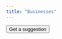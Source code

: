 ```yaml
---
title: "Businesses"
---
```


<form name="suggestionForm" action="" method="GET">
  <input type="button" name="getSuggestion" value="Get a suggestion" onClick="">
</form>

<div id="suggestion"></div>

<script type="text/javascript" src="businesses.js"></script>
